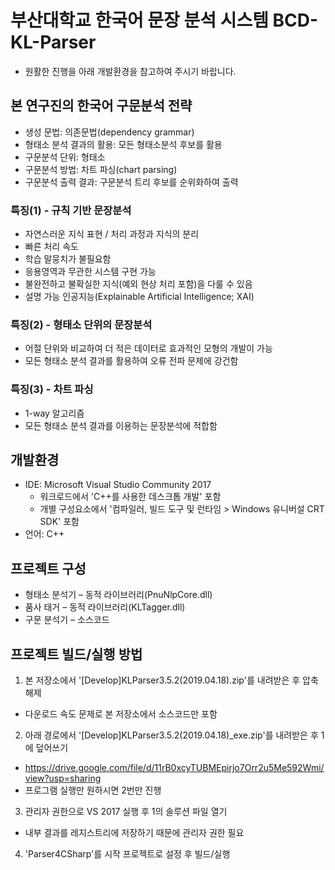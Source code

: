 # 부산대학교 한국어 문장 분석 시스템 BCD-KL-Parser
- 원활한 진행을 아래 개발환경을 참고하여 주시기 바랍니다.

## 본 연구진의 한국어 구문분석 전략
- 생성 문법: 의존문법(dependency grammar)
- 형태소 분석 결과의 활용: 모든 형태소분석 후보를 활용
- 구문분석 단위: 형태소
- 구문분석 방법: 차트 파싱(chart parsing)
- 구문분석 출력 결과: 구문분석 트리 후보를 순위화하여 출력

### 특징(1) - 규칙 기반 문장분석
- 자연스러운 지식 표현 / 처리 과정과 지식의 분리
- 빠른 처리 속도
- 학습 말뭉치가 불필요함
- 응용영역과 무관한 시스템 구현 가능
- 불완전하고 불확실한 지식(예외 현상 처리 포함)을 다룰 수 있음
- 설명 가능 인공지능(Explainable Artificial Intelligence; XAI)

### 특징(2) - 형태소 단위의 문장분석
- 어절 단위와 비교하여 더 적은 데이터로 효과적인 모형의 개발이 가능
- 모든 형태소 분석 결과를 활용하여 오류 전파 문제에 강건함

### 특징(3) - 차트 파싱
- 1-way 알고리즘
- 모든 형태소 분석 결과를 이용하는 문장분석에 적합함

## 개발환경
- IDE: Microsoft Visual Studio Community 2017
  - 워크로드에서 'C++를 사용한 데스크톱 개발' 포함
  - 개별 구성요소에서 '컴파일러, 빌드 도구 및 런타임 > Windows 유니버설 CRT SDK' 포함
- 언어: C++

## 프로젝트 구성
- 형태소 분석기 – 동적 라이브러리(PnuNlpCore.dll)
- 품사 태거 – 동적 라이브러리(KLTagger.dll)
- 구문 분석기 – 소스코드

## 프로젝트 빌드/실행 방법
1. 본 저장소에서 '[Develop]KLParser3.5.2(2019.04.18).zip'를 내려받은 후 압축해제
  - 다운로드 속도 문제로 본 저장소에서 소스코드만 포함
2. 아래 경로에서 '[Develop]KLParser3.5.2(2019.04.18)_exe.zip'를 내려받은 후 1에 덮어쓰기
  - https://drive.google.com/file/d/11rB0xcyTUBMEpirjo7Orr2u5Me592Wmi/view?usp=sharing
  - 프로그램 실행만 원하시면 2번만 진행
3. 관리자 권한으로 VS 2017 실행 후 1의 솔루션 파일 열기
  - 내부 결과를 레지스트리에 저장하기 때문에 관리자 권한 필요
4. 'Parser4CSharp'를 시작 프로젝트로 설정 후 빌드/실행

